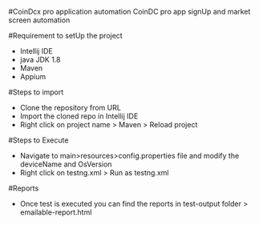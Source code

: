 #CoinDcx pro application automation 
CoinDC pro app signUp and market screen automation

#Requirement to setUp the project

* Intellij IDE
* java JDK 1.8
* Maven
* Appium 

#Steps to import 
* Clone the repository from URL
* Import the cloned repo in Intellij IDE
* Right click on project name > Maven > Reload project

#Steps to Execute 
* Navigate to main>resources>config.properties file and modify the deviceName and OsVersion
* Right click on testng.xml > Run as testng.xml

#Reports
* Once test is executed you can find the reports in test-output folder > emailable-report.html